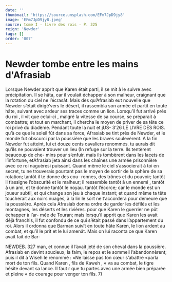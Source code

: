 ```yaml
---
date: ''
thumbnail: 'https://source.unsplash.com/EFm7JpD9jy8'
image: 'EFm7JpD9jy8.jpeg'
source: tome I - livre des rois - P. 325
reign: 'Newder'
tags: []
order: '007'
---
```


# Newder tombe entre les mains d'Afrasiab

Lorsque Newder apprit que Karen était parti, il se mit à le suivre avec précipitation. Il se hâta, car
il voulait échapper à son malheur, craignant que la rotation du ciel ne l’écrasât. Mais dès qu’Afrasiab eut
nouvelle que Newder s’était dirigé’vers le désert, il
rassembla son armée et partit en toute hâte, suivant avec ardeur ses traces comme un lion. Lorsqu’il fut arrivé près du roi , il vit que celui-ci , malgré la vitesse
de sa course, se préparait à combattre; et tout en marchant, il chercha le moyen de priver de sa tête ce
roi privé du diadème. Pendant toute la nuit et jUS-
3’26 LE LIVRE DES ROIS.
qu’à ce que le soleil fût dans sa force, Afrasiab se
tint près de Newder, et le monde fut obscurci par la poussière que les braves soulevèrent. A la fin Newder fut atteint, lui et douze cents cavaliers renommés. tu aurais dit qu’ils ne pouvaient trouver un lieu (In refuge sur la terre. Ils tentèrent beaucoup de che- mins pour s’enfuir. mais ils tombèrent dans les lacets
de l’infortune, etAfrasiab jeta ainsi dans les chaînes
une armée prisonnière avec ce roi naguèresi puissant. Quand même le ciel s’associerait à toi en secret, tu
ne trouverais pourtant pas le moyen de sortir de la
sphère de sa rotation; tantôt il te donne des cou- ronnes, des trônes et du pouvoir; tantôt il t’assigne l’obscurité et le malheur; il ressemble tantôt à un ennemi , tantôt à un ami, et te donne tantôt le noyau. tantôt l’écorce; car le monde est un joueur subtil,
et qui change son jeu à chaque instant; et quand même ta tête toucherait aux noirs nuages, à la lin
le sort ne t’accordera pour demeure que la poussière.
Après cela Afrasiab donna ordre de garder les défilés et les montagnes, les déserts et les rivières.
pour que Karen le guerrier ne pût échapper à l’ar-
mée de Touran; mais lorsqu’il apprit que Karen les
avait déjà franchis, il fut confondu de ce qui s’était
passé dans l’appartement du roi. Alors il ordonna
que Barman suivît en toute hâte Karen, le lion ardent au combat, et qu’il le prit et le lui amenât. Mais on lui raconta ce que Karen avait fait de Bar-

NEWDEB. 327 man, et connue il l’avait jeté de son cheval dans la
poussière. Afrasiab en devint soucieux; la faim, le repos et le sommeil l’abandonnèrent; puis il dit à Wiseh le renommé : «Ne laisse pas ton cœur s’abattre
«parla mort de ton fils. Quand Karen , fils de Kaweh , « va au combat, le tigre hésite devant sa lance. Il faut
r que tu partes avec une armée bien préparée et pleine « de courage pour venger ton fils. 7)
